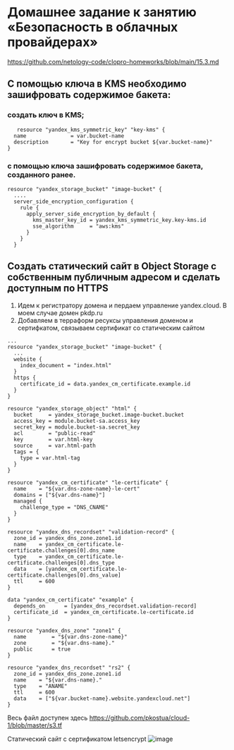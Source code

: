 # Домашнее задание к занятию «Безопасность в облачных провайдерах»
https://github.com/netology-code/clopro-homeworks/blob/main/15.3.md

## С помощью ключа в KMS необходимо зашифровать содержимое бакета:
### создать ключ в KMS;  
```
   resource "yandex_kms_symmetric_key" "key-kms" {
  name              = var.bucket-name
  description       = "Key for encrypt bucket ${var.bucket-name}"
}
```
### с помощью ключа зашифровать содержимое бакета, созданного ранее.
```
resource "yandex_storage_bucket" "image-bucket" {
  ....
  server_side_encryption_configuration {
    rule {
      apply_server_side_encryption_by_default {
        kms_master_key_id = yandex_kms_symmetric_key.key-kms.id
        sse_algorithm     = "aws:kms"
      }
    }
  }
```
## Создать статический сайт в Object Storage c собственным публичным адресом и сделать доступным по HTTPS
1. Идем к регистратору домена и пердаем управление yandex.cloud. В моем случае домен pkdp.ru
2. Добавляем в терраформ ресуксы управления доменом и сертифкатом, связываем сертификат со статическим сайтом
```
...
resource "yandex_storage_bucket" "image-bucket" {
  ...
  website {
    index_document = "index.html"
  }
  https {
    certificate_id = data.yandex_cm_certificate.example.id
  }
}

resource "yandex_storage_object" "html" {
  bucket     = yandex_storage_bucket.image-bucket.bucket
  access_key = module.bucket-sa.access_key
  secret_key = module.bucket-sa.secret_key
  acl        = "public-read"
  key        = var.html-key
  source     = var.html-path
  tags = {
    type = var.html-tag
  }
}

resource "yandex_cm_certificate" "le-certificate" {
  name    = "${var.dns-zone-name}-le-cert"
  domains = ["${var.dns-name}"]
  managed {
    challenge_type = "DNS_CNAME"
  }
}

resource "yandex_dns_recordset" "validation-record" {
  zone_id = yandex_dns_zone.zone1.id
  name    = yandex_cm_certificate.le-certificate.challenges[0].dns_name
  type    = yandex_cm_certificate.le-certificate.challenges[0].dns_type
  data    = [yandex_cm_certificate.le-certificate.challenges[0].dns_value]
  ttl     = 600
}

data "yandex_cm_certificate" "example" {
  depends_on      = [yandex_dns_recordset.validation-record]
  certificate_id  = yandex_cm_certificate.le-certificate.id
}

resource "yandex_dns_zone" "zone1" {
  name        = "${var.dns-zone-name}"
  zone        = "${var.dns-name}."
  public      = true
}

resource "yandex_dns_recordset" "rs2" {
  zone_id = yandex_dns_zone.zone1.id
  name    = "${var.dns-name}."
  type    = "ANAME"
  ttl     = 600
  data    = ["${var.bucket-name}.website.yandexcloud.net"]
}
```  
Весь файл доступен здесь https://github.com/pkostua/cloud-1/blob/master/s3.tf

Статический сайт с сертификатом letsencrypt
![image](https://github.com/user-attachments/assets/3be0d744-fd40-4d92-a5de-ab83c92fe4b9)





